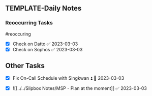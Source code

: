 ## TEMPLATE-Daily Notes

### Reoccurring Tasks

#reoccuring

- [x] Check on Datto ✅ 2023-03-03
- [x] Check on Sophos ✅ 2023-03-03

## Other Tasks

- [x] Fix On-Call Schedule with Singkwan ⏫ 📅 2023-03-03


- [x] ![[../../Slipbox Notes/MSP - Plan at the moment]] ✅ 2023-03-03